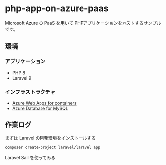 # php-app-on-azure-paas
Microsoft Azure の PaaS を用いて PHPアプリケーションをホストするサンプルです。

## 環境

### アプリケーション

- PHP 8
- Laravel 9

### インフラストラクチャ

- [Azure Web Apps for containers](https://learn.microsoft.com/en-gb/azure/app-service/overview)
- [Azure Database for MySQL](https://learn.microsoft.com/en-us/azure/mysql/)

## 作業ログ

まずは Laravel の開発環境をインストールする
```bash
composer create-project laravel/laravel app
```

Laravel Sail を使ってみる